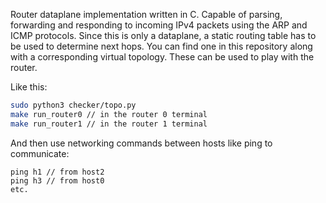 Router dataplane implementation written in C. Capable of parsing, forwarding
and responding to incoming IPv4 packets using the ARP and ICMP protocols.
Since this is only a dataplane, a static routing table has to be used to
determine next hops. You can find one in this repository along with a
corresponding virtual topology. These can be used to play with the router.

Like this:
```bash
sudo python3 checker/topo.py
make run_router0 // in the router 0 terminal
make run_router1 // in the router 1 terminal
```
And then use networking commands between hosts like ping to communicate:
```
ping h1 // from host2
ping h3 // from host0
etc.
```
